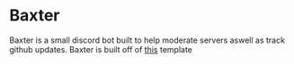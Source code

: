 # Baxter

Baxter is a small discord bot built to help moderate servers aswell as track github updates. Baxter is built off of <a href="https://github.com/kkrypt0nn/Python-Discord-Bot-Template">this</a> template 